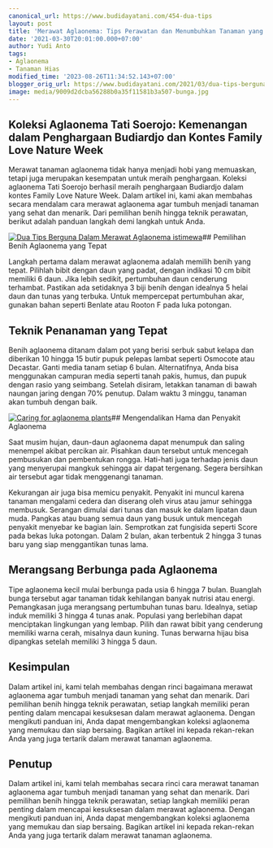 ```yaml
---
canonical_url: https://www.budidayatani.com/454-dua-tips
layout: post
title: 'Merawat Aglaonema: Tips Perawatan dan Menumbuhkan Tanaman yang Sehat'
date: '2021-03-30T20:01:00.000+07:00'
author: Yudi Anto
tags:
- Aglaonema
- Tanaman Hias
modified_time: '2023-08-26T11:34:52.143+07:00'
blogger_orig_url: https://www.budidayatani.com/2021/03/dua-tips-berguna-dalam-merawat.html
image: media/9009d2dcba56288b0a35f11581b3a507-bunga.jpg
---
```

## Koleksi Aglaonema Tati Soerojo: Kemenangan dalam Penghargaan Budiardjo dan Kontes Family Love Nature Week

Merawat tanaman aglaonema tidak hanya menjadi hobi yang memuaskan, tetapi juga merupakan kesempatan untuk meraih penghargaan. Koleksi aglaonema Tati Soerojo berhasil meraih penghargaan Budiardjo dalam kontes Family Love Nature Week. Dalam artikel ini, kami akan membahas secara mendalam cara merawat aglaonema agar tumbuh menjadi tanaman yang sehat dan menarik. Dari pemilihan benih hingga teknik perawatan, berikut adalah panduan langkah demi langkah untuk Anda.

[![Dua Tips Berguna Dalam Merawat Aglaonema istimewa](https://blogger.googleusercontent.com/img/b/R29vZ2xl/AVvXsEh7BQ-P9Y09InWG-a_wsj9QhyB6HfC-5ueYTt7U3mA9phhG0hs1YPfm71t88i8-SaBHl4R3fap4z4C0wKyH52izqkS2yMdiuKGa4CspQAaE6nksNw6zCk0NBsaSpjxBvM-dLcykxE1F39zmlzJfUP_9vVX2tEI0WQOgm5FlXcryI-7SFzofaayNagt_1vYv/w640-h340/bunga.jpg)](https://blogger.googleusercontent.com/img/b/R29vZ2xl/AVvXsEh7BQ-P9Y09InWG-a_wsj9QhyB6HfC-5ueYTt7U3mA9phhG0hs1YPfm71t88i8-SaBHl4R3fap4z4C0wKyH52izqkS2yMdiuKGa4CspQAaE6nksNw6zCk0NBsaSpjxBvM-dLcykxE1F39zmlzJfUP_9vVX2tEI0WQOgm5FlXcryI-7SFzofaayNagt_1vYv/s2265/bunga.jpg)## Pemilihan Benih Aglaonema yang Tepat

Langkah pertama dalam merawat aglaonema adalah memilih benih yang tepat. Pilihlah bibit dengan daun yang padat, dengan indikasi 10 cm bibit memiliki 6 daun. Jika lebih sedikit, pertumbuhan daun cenderung terhambat. Pastikan ada setidaknya 3 biji benih dengan idealnya 5 helai daun dan tunas yang terbuka. Untuk mempercepat pertumbuhan akar, gunakan bahan seperti Benlate atau Rooton F pada luka potongan.

## Teknik Penanaman yang Tepat

Benih aglaonema ditanam dalam pot yang berisi serbuk sabut kelapa dan diberikan 10 hingga 15 butir pupuk pelepas lambat seperti Osmocote atau Decastar. Ganti media tanam setiap 6 bulan. Alternatifnya, Anda bisa menggunakan campuran media seperti tanah pakis, humus, dan pupuk dengan rasio yang seimbang. Setelah disiram, letakkan tanaman di bawah naungan jaring dengan 70% penutup. Dalam waktu 3 minggu, tanaman akan tumbuh dengan baik.

[![Caring for aglaonema plants](https://blogger.googleusercontent.com/img/b/R29vZ2xl/AVvXsEhX8pLMuBV5-RWQzJ7PQNP8laiUd2TmCQ8tCP8pX7QK5RjpdXLG7pj86HXIaKK3AP5Sy9ktc6YsW7tqbf5JZX4odUiyjBk3l6wxTDYwLXFpMguB4s9GGEUsvK3bBtyB_ycQPfPW65SthiTJhfLTvaQ70AQzrmYstpT5klGgaOKt7jEQqLKYogUFd5BegdIM/w640-h334/bunga1.jpg)](https://blogger.googleusercontent.com/img/b/R29vZ2xl/AVvXsEhX8pLMuBV5-RWQzJ7PQNP8laiUd2TmCQ8tCP8pX7QK5RjpdXLG7pj86HXIaKK3AP5Sy9ktc6YsW7tqbf5JZX4odUiyjBk3l6wxTDYwLXFpMguB4s9GGEUsvK3bBtyB_ycQPfPW65SthiTJhfLTvaQ70AQzrmYstpT5klGgaOKt7jEQqLKYogUFd5BegdIM/s2298/bunga1.jpg)## Mengendalikan Hama dan Penyakit Aglaonema

Saat musim hujan, daun-daun aglaonema dapat menumpuk dan saling menempel akibat percikan air. Pisahkan daun tersebut untuk mencegah pembusukan dan pembentukan rongga. Hati-hati juga terhadap jenis daun yang menyerupai mangkuk sehingga air dapat tergenang. Segera bersihkan air tersebut agar tidak menggenangi tanaman.

Kekurangan air juga bisa memicu penyakit. Penyakit ini muncul karena tanaman mengalami cedera dan diserang oleh virus atau jamur sehingga membusuk. Serangan dimulai dari tunas dan masuk ke dalam lipatan daun muda. Pangkas atau buang semua daun yang busuk untuk mencegah penyakit menyebar ke bagian lain. Semprotkan zat fungisida seperti Score pada bekas luka potongan. Dalam 2 bulan, akan terbentuk 2 hingga 3 tunas baru yang siap menggantikan tunas lama.

## Merangsang Berbunga pada Aglaonema

Tipe aglaonema kecil mulai berbunga pada usia 6 hingga 7 bulan. Buanglah bunga tersebut agar tanaman tidak kehilangan banyak nutrisi atau energi. Pemangkasan juga merangsang pertumbuhan tunas baru. Idealnya, setiap induk memiliki 3 hingga 4 tunas anak. Populasi yang berlebihan dapat menciptakan lingkungan yang lembap. Pilih dan rawat bibit yang cenderung memiliki warna cerah, misalnya daun kuning. Tunas berwarna hijau bisa dipangkas setelah memiliki 3 hingga 5 daun.

## Kesimpulan

Dalam artikel ini, kami telah membahas dengan rinci bagaimana merawat aglaonema agar tumbuh menjadi tanaman yang sehat dan menarik. Dari pemilihan benih hingga teknik perawatan, setiap langkah memiliki peran penting dalam mencapai kesuksesan dalam merawat aglaonema. Dengan mengikuti panduan ini, Anda dapat mengembangkan koleksi aglaonema yang memukau dan siap bersaing. Bagikan artikel ini kepada rekan-rekan Anda yang juga tertarik dalam merawat tanaman aglaonema.

## Penutup

Dalam artikel ini, kami telah membahas secara rinci cara merawat tanaman aglaonema agar tumbuh menjadi tanaman yang sehat dan menarik. Dari pemilihan benih hingga teknik perawatan, setiap langkah memiliki peran penting dalam mencapai kesuksesan dalam merawat aglaonema. Dengan mengikuti panduan ini, Anda dapat mengembangkan koleksi aglaonema yang memukau dan siap bersaing. Bagikan artikel ini kepada rekan-rekan Anda yang juga tertarik dalam merawat tanaman aglaonema.


